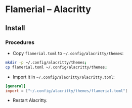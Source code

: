 # Flamerial – Alacritty
## Install
### Procedures
- Copy `flamerial.toml` to `~/.config/alacritty/themes`:

```zsh
mkdir -p ~/.config/alacritty/themes;
cp flamerial.toml ~/.config/alacritty/themes;
```

- Import it in `~/.config/alacritty/alacritty.toml`:

```toml
[general]
import = ["~/.config/alacritty/themes/flamerial.toml"]
```

- Restart Alacritty.
